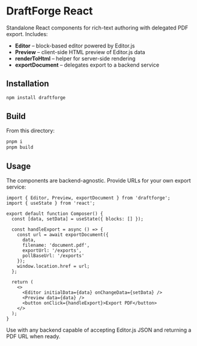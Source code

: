 # DraftForge React

Standalone React components for rich-text authoring with delegated PDF export. Includes:

- **Editor** – block-based editor powered by Editor.js
- **Preview** – client-side HTML preview of Editor.js data
- **renderToHtml** – helper for server-side rendering
- **exportDocument** – delegates export to a backend service

## Installation

```bash
npm install draftforge
```

## Build

From this directory:

```bash
pnpm i
pnpm build
```

## Usage

The components are backend-agnostic. Provide URLs for your own export service:

```tsx
import { Editor, Preview, exportDocument } from 'draftforge';
import { useState } from 'react';

export default function Composer() {
  const [data, setData] = useState({ blocks: [] });

  const handleExport = async () => {
    const url = await exportDocument({
      data,
      filename: 'document.pdf',
      exportUrl: '/exports',
      pollBaseUrl: '/exports'
    });
    window.location.href = url;
  };

  return (
    <>
      <Editor initialData={data} onChangeData={setData} />
      <Preview data={data} />
      <button onClick={handleExport}>Export PDF</button>
    </>
  );
}
```

Use with any backend capable of accepting Editor.js JSON and returning a PDF URL when ready.

